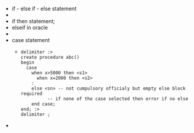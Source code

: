 - if - else if - else statement
-
- if <condition> then statement;
- elseif in oracle
-
- case statement
	- ```
	  delimiter :>
	  create procedure abc()
	  begin
	  	case
	      when x>5000 then <s1>
	     	when x=2000 then <s2>
	      :
	      else <sn> -- not cumpulsory officialy but empty else block required 
	            -- if none of the case selected then error if no else
	      end case;
	  end; :>
	  delimiter ;
	  ```
-